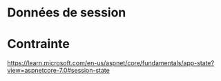 # Données de session

# Contrainte


https://learn.microsoft.com/en-us/aspnet/core/fundamentals/app-state?view=aspnetcore-7.0#session-state